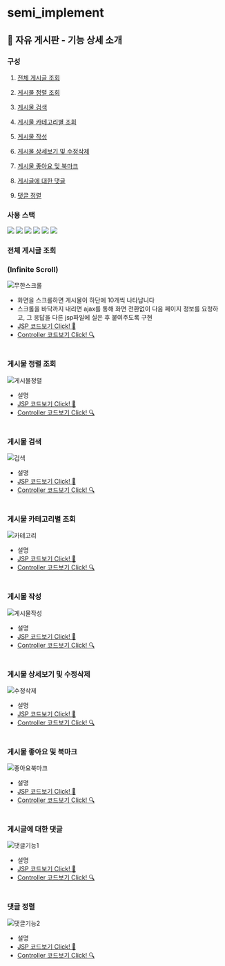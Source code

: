 # semi_implement


## 🔨 자유 게시판 - 기능 상세 소개

### 구성
1. [전체 게시글 조회](#전체-게시글-조회)

2. [게시물 정렬 조회](#게시물-정렬-조회)

3. [게시물 검색](#게시물-검색)

4. [게시물 카테고리별 조회](#게시물-카테고리별-조회)

5. [게시물 작성](#게시물-작성)

6. [게시물 상세보기 및 수정삭제](#게시물-상세보기-및-수정삭제)

7. [게시물 좋아요 및 북마크](#게시물-좋아요-및-북마크)

8. [게시글에 대한 댓글](#게시글에-대한-댓글)

9. [댓글 정렬](#댓글-정렬)


### 사용 스택
 
  
<img src="https://img.shields.io/badge/JAVA-007396?style=for-the-badge&logo=java&logoColor=white"> <img src="https://img.shields.io/badge/Spring-6DB33F?style=for-the-badge&logo=Spring&logoColor=white"> <img src="https://img.shields.io/badge/mysql-4479A1?style=for-the-badge&logo=mysql&logoColor=white"> <img src="https://img.shields.io/badge/javascript-F7DF1E?style=for-the-badge&logo=javascript&logoColor=black"> <img src="https://img.shields.io/badge/jquery-0769AD?style=for-the-badge&logo=jquery&logoColor=white"> <img src="https://img.shields.io/badge/github-181717?style=for-the-badge&logo=github&logoColor=white">

### 전체 게시글 조회
### (Infinite Scroll) 
![무한스크롤](https://user-images.githubusercontent.com/100342241/160203246-4a63ced2-f85b-400d-b288-c3a6b2777043.gif)
- 화면을 스크롤하면 게시물이 하단에 10개씩 나타납니다
- 스크롤을 바닥까지 내리면 ajax를 통해 화면 전환없이 다음 페이지 정보를 요청하고, 그 응답을 다른 jsp파일에 실은 후 붙여주도록 구현
- [JSP 코드보기 Click! :monocle_face:](https://github.com/jayPark14/team1/blob/main/semiproject_team1/src/main/webapp/WEB-INF/views/board/boardForm_all.jsp)
- [Controller 코드보기 Click! 🔍️](https://github.com/jayPark14/team1/blob/main/semiproject_team1/src/main/webapp/WEB-INF/views/board/boardForm_all.jsp)
<br><br>

### 게시물 정렬 조회
![게시물정렬](https://user-images.githubusercontent.com/100342241/160195017-78b62831-a7cb-4e6a-af34-c4920f27a74d.gif)
- 설명
- [JSP 코드보기 Click! :monocle_face:](https://github.com/jayPark14/team1/blob/main/semiproject_team1/src/main/webapp/WEB-INF/views/board/boardForm_all.jsp)
- [Controller 코드보기 Click! 🔍️](https://github.com/jayPark14/team1/blob/main/semiproject_team1/src/main/webapp/WEB-INF/views/board/boardForm_all.jsp)<br><br>

### 게시물 검색
![검색](https://user-images.githubusercontent.com/100342241/160194435-e13dd04f-6012-49ce-a940-a6c40195f1cf.gif)
- 설명
- [JSP 코드보기 Click! :monocle_face:](https://github.com/jayPark14/team1/blob/main/semiproject_team1/src/main/webapp/WEB-INF/views/board/boardForm_all.jsp)
- [Controller 코드보기 Click! 🔍️](https://github.com/jayPark14/team1/blob/main/semiproject_team1/src/main/webapp/WEB-INF/views/board/boardForm_all.jsp)
<br><br>

### 게시물 카테고리별 조회
![카테고리](https://user-images.githubusercontent.com/100342241/160195724-bb7542a4-aa03-473f-a34d-2bf38d291eec.gif)
- 설명
- [JSP 코드보기 Click! :monocle_face:](https://github.com/jayPark14/team1/blob/main/semiproject_team1/src/main/webapp/WEB-INF/views/board/boardForm_all.jsp)
- [Controller 코드보기 Click! 🔍️](https://github.com/jayPark14/team1/blob/main/semiproject_team1/src/main/webapp/WEB-INF/views/board/boardForm_all.jsp)
<br><br>

### 게시물 작성
![게시물작성](https://user-images.githubusercontent.com/100342241/160208303-f023fc50-d52b-46fb-8a06-11a59bc6d0b1.gif)
- 설명
- [JSP 코드보기 Click! :monocle_face:](https://github.com/jayPark14/team1/blob/main/semiproject_team1/src/main/webapp/WEB-INF/views/board/boardForm_all.jsp)
- [Controller 코드보기 Click! 🔍️](https://github.com/jayPark14/team1/blob/main/semiproject_team1/src/main/webapp/WEB-INF/views/board/boardForm_all.jsp)
<br><br>

### 게시물 상세보기 및 수정삭제
![수정삭제](https://user-images.githubusercontent.com/100342241/160208289-b85a2974-bc58-4672-97db-a9f3d410bb73.gif)
- 설명
- [JSP 코드보기 Click! :monocle_face:](https://github.com/jayPark14/team1/blob/main/semiproject_team1/src/main/webapp/WEB-INF/views/board/boardForm_all.jsp)
- [Controller 코드보기 Click! 🔍️](https://github.com/jayPark14/team1/blob/main/semiproject_team1/src/main/webapp/WEB-INF/views/board/boardForm_all.jsp)
<br><br>

### 게시물 좋아요 및 북마크
![좋아요북마크](https://user-images.githubusercontent.com/100342241/160207278-c234a381-7ff7-4427-8d69-d03e9d381fba.gif)
- 설명
- [JSP 코드보기 Click! :monocle_face:](https://github.com/jayPark14/team1/blob/main/semiproject_team1/src/main/webapp/WEB-INF/views/board/boardForm_all.jsp)
- [Controller 코드보기 Click! 🔍️](https://github.com/jayPark14/team1/blob/main/semiproject_team1/src/main/webapp/WEB-INF/views/board/boardForm_all.jsp)
<br><br>

### 게시글에 대한 댓글
![댓글기능1](https://user-images.githubusercontent.com/100342241/160207898-98c977bb-6e19-4597-880a-f84a8439e865.gif)
- 설명
- [JSP 코드보기 Click! :monocle_face:](https://github.com/jayPark14/team1/blob/main/semiproject_team1/src/main/webapp/WEB-INF/views/board/boardForm_all.jsp)
- [Controller 코드보기 Click! 🔍️](https://github.com/jayPark14/team1/blob/main/semiproject_team1/src/main/webapp/WEB-INF/views/board/boardForm_all.jsp)
<br><br>

### 댓글 정렬
![댓글기능2](https://user-images.githubusercontent.com/100342241/160195580-4b80f88d-8bb4-4da4-b65e-556c6d55f6aa.gif)
- 설명
- [JSP 코드보기 Click! :monocle_face:](https://github.com/jayPark14/team1/blob/main/semiproject_team1/src/main/webapp/WEB-INF/views/board/boardForm_all.jsp)
- [Controller 코드보기 Click! 🔍️](https://github.com/jayPark14/team1/blob/main/semiproject_team1/src/main/webapp/WEB-INF/views/board/boardForm_all.jsp)


